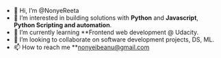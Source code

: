 - 👋 Hi, I’m @NonyeReeta
- 👀 I’m interested in building solutions with **Python** and **Javascript**, **Python Scripting and automation**.
- 🌱 I’m currently learning **Frontend web development @ Udacity.
- 💞️ I’m looking to collaborate on software development projects, DS, ML.
- 📫 How to reach me **nonyeibeanu@gmail.com

<!---
NonyeReeta/NonyeReeta is a ✨ special ✨ repository because its `README.md` (this file) appears on your GitHub profile.
You can click the Preview link to take a look at your changes.
--->
